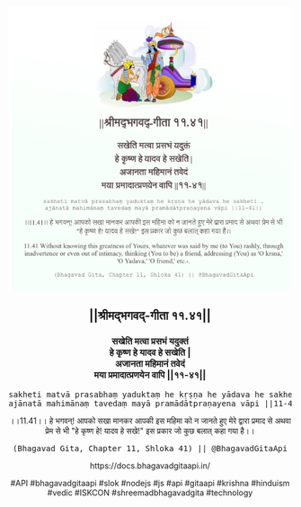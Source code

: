 <img src="../../asset/BG_11_41.png"/>
<center><h2>||श्रीमद्‍भगवद्‍-गीता ११.४१||</h2>
<h3>सखेति मत्वा प्रसभं यदुक्तं<br/>हे कृष्ण हे यादव हे सखेति |<br/>अजानता महिमानं तवेदं<br/>मया प्रमादात्प्रणयेन वापि ||११-४१||</h3>
<pre>sakheti matvā prasabhaṃ yaduktaṃ he kṛṣṇa he yādava he sakheti .<br/>ajānatā mahimānaṃ tavedaṃ mayā pramādātpraṇayena vāpi ||11-41||</pre>
<p>।।11.41।। हे भगवन्! आपको सखा मानकर आपकी इस महिमा को न जानते हुए मेरे द्वारा प्रमाद से अथवा प्रेम से भी "हे कृष्ण हे! यादव हे सखे!" इस प्रकार जो कुछ बलात् कहा गया है।।</p>
<pre>(Bhagavad Gita, Chapter 11, Shloka 41) || @BhagavadGitaApi</pre><p>https://docs.bhagavadgitaapi.in/</p><p>#API #bhagavadgitaapi #slok #nodejs #js #api #gitaapi #krishna #hinduism #vedic #ISKCON #shreemadbhagavadgita #technology</p></center>